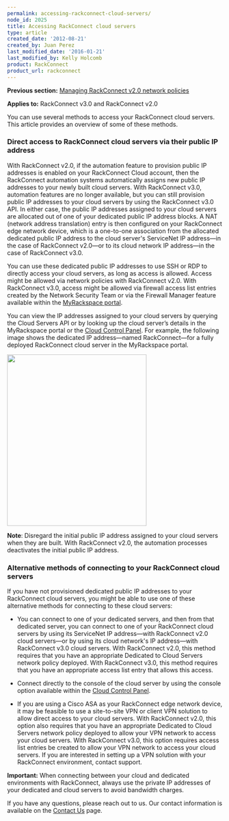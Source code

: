 ```yaml
---
permalink: accessing-rackconnect-cloud-servers/
node_id: 2025
title: Accessing RackConnect cloud servers
type: article
created_date: '2012-08-21'
created_by: Juan Perez
last_modified_date: '2016-01-21'
last_modified_by: Kelly Holcomb
product: RackConnect
product_url: rackconnect
---
```


**Previous section:** [Managing RackConnect v2.0 network
policies](/how-to/managing-rackconnect-v20-network-policies)

**Applies to:** RackConnect v3.0 and RackConnect v2.0

You can use several methods to access your RackConnect cloud servers.
This article provides an overview of some of these methods.

### Direct access to RackConnect cloud servers via their public IP address

With RackConnect v2.0, if the automation feature to provision public IP
addresses is enabled on your RackConnect Cloud account, then the
RackConnect automation systems automatically assigns new public IP
addresses to your newly built cloud servers. With RackConnect v3.0,
automation features are no longer available, but you can still provision
public IP addresses to your cloud servers by using the RackConnect v3.0
API. In either case, the public IP addresses assigned to your cloud
servers are allocated out of one of your dedicated public IP address
blocks. A NAT (network address translation) entry is then configured on
your RackConnect edge network device, which is a one-to-one association
from the allocated dedicated public IP address to the cloud server's
ServiceNet IP address&mdash;in the case of RackConnect v2.0&mdash;or to its cloud
network IP address&mdash;in the case of RackConnect v3.0.

You can use these dedicated public IP addresses to use SSH or RDP to
directly access your cloud servers, as long as access is allowed. Access
might be allowed via network policies with RackConnect v2.0. With
RackConnect v3.0, access might be allowed via firewall access list
entries created by the Network Security Team or via the Firewall Manager
feature available within the [MyRackspace
portal](https://my.rackspace.com/).

You can view the IP addresses assigned to your cloud servers by querying
the Cloud Servers API or by looking up the cloud server&rsquo;s details in the
MyRackspace portal or the [Cloud Control
Panel](https://mycloud.rackspace.com/). For example, the following image
shows the dedicated IP address&mdash;named RackConnect&mdash;for a fully deployed
RackConnect cloud server in the MyRackspace portal.

<img src="https://8026b2e3760e2433679c-fffceaebb8c6ee053c935e8915a3fbe7.ssl.cf2.rackcdn.com/field/image/2025.1.png" width="326" height="400" />

**Note**: Disregard the initial public IP address assigned to your cloud
servers when they are built. With RackConnect v2.0, the automation
processes deactivates the initial public IP address.

### Alternative methods of connecting to your RackConnect cloud servers

If you have not provisioned dedicated public IP addresses to your
RackConnect cloud servers, you might be able to use one of these
alternative methods for connecting to these cloud servers:

-   You can connect to one of your dedicated servers, and then from that
    dedicated server, you can connect to one of your RackConnect cloud
    servers by using its ServiceNet IP address&mdash;with RackConnect v2.0
    cloud servers&mdash;or by using its cloud network's IP address&mdash;with
    RackConnect v3.0 cloud servers. With RackConnect v2.0, this method
    requires that you have an appropriate Dedicated to Cloud Servers
    network policy deployed. With RackConnect v3.0, this method requires
    that you have an appropriate access list entry that allows
    this access.

-   Connect directly to the console of the cloud server by using the
    console option available within the [Cloud Control
    Panel](https://mycloud.rackspace.com/).

-   If you are using a Cisco ASA as your RackConnect edge network
    device, it may be feasible to use a site-to-site VPN or client VPN
    solution to allow direct access to your cloud servers. With
    RackConnect v2.0, this option also requires that you have an
    appropriate Dedicated to Cloud Servers network policy deployed to
    allow your VPN network to access your cloud servers. With
    RackConnect v3.0, this option requires access list entries be
    created to allow your VPN network to access your cloud servers. If
    you are interested in setting up a VPN solution with your
    RackConnect environment, contact support.

**Important:** When connecting between your cloud and dedicated
environments with RackConnect, always use the private IP addresses of
your dedicated and cloud servers to avoid bandwidth charges.

If you have any questions, please reach out to us. Our contact
information is available on the [Contact
Us](/how-to/support) page.
